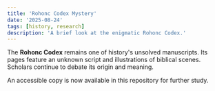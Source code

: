 ```yaml
---
title: 'Rohonc Codex Mystery'
date: '2025-08-24'
tags: [history, research]
description: 'A brief look at the enigmatic Rohonc Codex.'
---
```


The **Rohonc Codex** remains one of history's unsolved manuscripts. Its pages feature an unknown script and illustrations of biblical scenes. Scholars continue to debate its origin and meaning.

An accessible copy is now available in this repository for further study.

